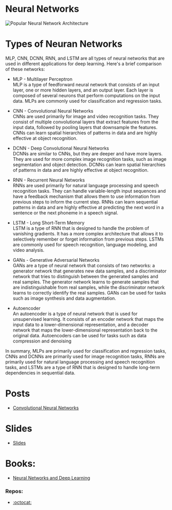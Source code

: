 # Neural Networks

![Popular Neural Network Architecture](https://cdn-images-1.medium.com/max/1600/0*AYTsMuWP7JdoLf78.jpg)

# Types of Neuran Networks

MLP, CNN, DCNN, RNN, and LSTM are all types of neural networks that are used in different applications for deep learning. Here's a brief comparison of these networks:

- MLP - Multilayer Perceptron <br/> 
MLP is a type of feedforward neural network that consists of an input layer, one or more hidden layers, and an output layer. Each layer is composed of several neurons that perform computations on the input data. MLPs are commonly used for classification and regression tasks.

- CNN - Convolutional Neural Networks <br/> 
CNNs are used primarily for image and video recognition tasks. They consist of multiple convolutional layers that extract features from the input data, followed by pooling layers that downsample the features. CNNs can learn spatial hierarchies of patterns in data and are highly effective at object recognition.

- DCNN - Deep Convolutional Neural Networks <br/> 
DCNNs are similar to CNNs, but they are deeper and have more layers. They are used for more complex image recognition tasks, such as image segmentation and object detection. DCNNs can learn spatial hierarchies of patterns in data and are highly effective at object recognition.

- RNN - Recurrent Neural Networks <br/> 
RNNs are used primarily for natural language processing and speech recognition tasks. They can handle variable-length input sequences and have a feedback mechanism that allows them to use information from previous steps to inform the current step. RNNs can learn sequential patterns in data and are highly effective at predicting the next word in a sentence or the next phoneme in a speech signal.

- LSTM - Long Short-Term Memory <br/>
LSTM is a type of RNN that is designed to handle the problem of vanishing gradients. It has a more complex architecture that allows it to selectively remember or forget information from previous steps. LSTMs are commonly used for speech recognition, language modeling, and video analysis.

- GANs - Generative Adversarial Networks <br/> 
GANs are a type of neural network that consists of two networks: a generator network that generates new data samples, and a discriminator network that tries to distinguish between the generated samples and real samples. The generator network learns to generate samples that are indistinguishable from real samples, while the discriminator network learns to correctly identify the real samples. GANs can be used for tasks such as image synthesis and data augmentation.

- Autoencoder <br/> 
An autoencoder is a type of neural network that is used for unsupervised learning. It consists of an encoder network that maps the input data to a lower-dimensional representation, and a decoder network that maps the lower-dimensional representation back to the original data. Autoencoders can be used for tasks such as data compression and denoising

In summary, MLPs are primarily used for classification and regression tasks, CNNs and DCNNs are primarily used for image recognition tasks, RNNs are primarily used for natural language processing and speech recognition tasks, and LSTMs are a type of RNN that is designed to handle long-term dependencies in sequential data.

# Posts
- [Convolutional Neural Networks](http://cs231n.github.io/convolutional-networks/)

# Slides
- [Slides](https://www.slideshare.net/akashmaurya24/14-mohsin-dalvi-artificial-neural-networks-presentation)

# Books:

- [Neural Networks and Deep Learning](http://neuralnetworksanddeeplearning.com/chap1.html)

### Repos:

- [:octocat:](https://github.com/demidovakatya/vvedenie-mashinnoe-obuchenie/blob/master/neural-nets.md)
